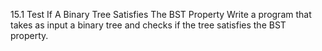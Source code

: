 15.1 Test If A Binary Tree Satisfies The BST Property
Write a program that takes as input a binary tree and checks if the tree satisfies the BST property.